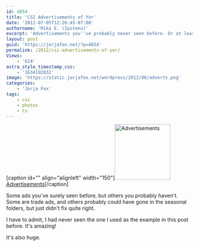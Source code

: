 ```yaml
---
id: 4854
title: 'CSI Advertisements of Yor'
date: '2012-07-05T12:26:45-07:00'
authorname: 'Mika E. (Ipstenu)'
excerpt: 'Advertisements you''ve probably never seen before. Or at least I hadn''t.'
layout: post
guid: 'https://jorjafox.net/?p=4854'
permalink: /2012/csi-advertisements-of-yor/
Views:
    - '614'
astra_style_timestamp_css:
    - '1634192832'
image: 'https://static.jorjafox.net/wordpress/2012/06/adverts.png'
categories:
    - 'Jorja Fox'
tags:
    - csi
    - photos
    - tv
---
```


[caption id="" align="alignleft" width="150"]<a title="View album: Advertisements The album is un-published." href="https://jorjafox.net/gallery/tv/csi/pub/ads/"><img title="Advertisements" src="https://jorjafox.net/gallery/cache/tv/csi/pub/ads/AssetImage.ashx2_200_cw200_ch200_thumb.jpg" alt="Advertisements" width="150" height="150" /></a> <a href="https://jorjafox.net/gallery/tv/csi/pub/ads/">Advertisements</a>[/caption]

Some ads you've surely seen before, but others you probably haven't. Some are trade ads, and others probably could have gone in the seasonal folders, but just didn't fix quite right.

I have to admit, I had never seen the one I used as the example in this post before. It's amazing!

It's also huge.
